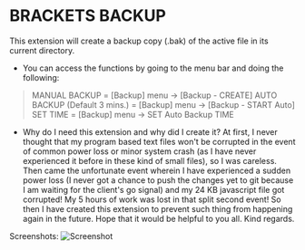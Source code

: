 # BRACKETS BACKUP

This extension will create a backup copy (.bak) of the active file 
in its current directory.

* You can access the functions by going to the menu bar and doing the following:
> MANUAL BACKUP                 = [Backup] menu -> [Backup - CREATE]
> AUTO BACKUP (Default 3 mins.) = [Backup] menu -> [Backup - START Auto]
> SET TIME                      = [Backup] menu -> SET Auto Backup TIME

* Why do I need this extension and why did I create it?
At first, I never thought that my program based text files won't be corrupted in the event of common power loss or minor system crash (as I have never experienced it before in these kind of small files), so I was careless. Then came the unfortunate event wherein I have experienced a sudden power loss (I never got a chance to push the changes yet to git because I am waiting for the client's go signal) and my 24 KB javascript file got corrupted! My 5 hours of work was lost in that split second event! So then I have created this extension to prevent such thing from happening again in the future. Hope that it would be helpful to you all. Kind regards.

Screenshots:
![Screenshot](https://github.com/joemakev/brackets-backup/blob/master/screen-brackets-backup.jpg)
